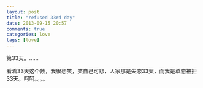```yaml
---
layout: post
title: "refused 33rd day"
date: 2013-09-15 20:57
comments: true
categories: love
tags: [love]
---
```

第33天。......<br>
<!--more-->
看着33天这个数，我很想笑，笑自己可悲，人家那是失恋33天，而我是单恋被拒33天。呵呵。。。。